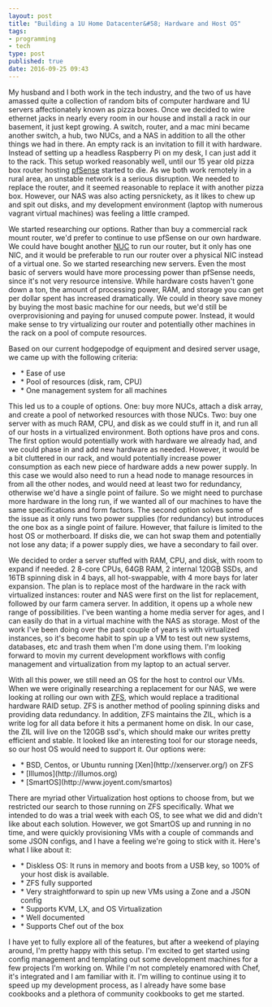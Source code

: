 ```yaml
---
layout: post
title: "Building a 1U Home Datacenter&#58; Hardware and Host OS"
tags:
- programming
- tech
type: post
published: true
date: 2016-09-25 09:43
---
```

My husband and I both work in the tech industry, and the two of us have amassed quite a collection of random bits of computer hardware and 1U servers affectionately known as pizza boxes. Once we decided to wire ethernet jacks in nearly every room in our house and install a rack in our basement, it just kept growing. A switch, router, and a mac mini became another switch, a hub, two NUCs, and a NAS in addition to all the other things we had in there. An empty rack is an invitation to fill it with hardware. Instead of setting up a headless Raspberry Pi on my desk, I can just add it to the rack. This setup worked reasonably well, until our 15 year old pizza box router hosting [pfSense](http://www.pfsense.org/)  started to die. As we both work remotely in a rural area, an unstable network is a serious disruption. We needed to replace the router, and it seemed reasonable to replace it with another pizza box. However, our NAS was also acting persnickety, as it likes to chew up and spit out disks, and my development environment (laptop with numerous vagrant virtual machines) was feeling a little cramped.

We started researching our options. Rather than buy a commercial rack mount router, we'd prefer to continue to use pfSense on our own hardware. We could have bought another [NUC](http://www.intel.com/content/www/us/en/nuc/overview.html) to run our router, but it only has one NIC, and it would be preferable to run our router over a physical NIC instead of a virtual one. So we started researching new servers. Even the most basic of servers would have more processing power than pfSense needs, since it's not very resource intensive. While hardware costs haven't gone down a ton, the amount of processing power, RAM, and storage you can get per dollar spent has increased dramatically. We could in theory save money by buying the most basic machine for our needs, but we'd still be overprovisioning and paying for unused compute power. Instead, it would make sense to try virtualizing our router and potentially other machines in the rack on a pool of compute resources.

Based on our current hodgepodge of equipment and desired server usage, we came up with the following criteria:
<ul>
    <li>* Ease of use</li>
    <li>* Pool of resources (disk, ram, CPU)</li>
    <li>* One management system for all machines</li>
</ul>
This led us to a couple of options. One: buy more NUCs, attach a disk array, and create a pool of networked resources with those NUCs. Two: buy one server with as much RAM, CPU, and disk as we could stuff in it, and run all of our hosts in a virtualized environment. Both options have pros and cons. The first option would potentially work with hardware we already had, and we could phase in and add new hardware as needed. However, it would be a bit cluttered in our rack, and would potentially increase power consumption as each new piece of hardware adds a new power supply. In this case we would also need to run a head node to manage resources in from all the other nodes, and would need at least two for redundancy, otherwise we'd have a single point of failure. So we might need to purchase more hardware in the long run, if we wanted all of our machines to have the same specifications and form factors. The second option solves some of the issue as it only runs two power supplies (for redundancy) but introduces the one box as a single point of failure. However, that failure is limited to the host OS or motherboard. If disks die, we can hot swap them and potentially not lose any data; if a power supply dies, we have a secondary to fail over.

We decided to order a server stuffed with RAM, CPU, and disk, with room to expand if needed. 2 8-core CPUs, 64GB RAM, 2 internal 120GB SSDs, and 16TB spinning disk in 4 bays, all hot-swappable, with 4 more bays for later expansion. The plan is to replace most of the hardware in the rack with virtualized instances: router and NAS were first on the list for replacement, followed by our farm camera server. In addition, it opens up a whole new range of possibilities. I've been wanting a home media server for ages, and I can easily do that in a virtual machine with the NAS as storage. Most of the work I've been doing over the past couple of years is with virtualized instances, so it's become habit to spin up a VM to test out new systems, databases, etc and trash them when I'm done using them. I'm looking forward to movin my current development workflows with config management and virtualization from my laptop to an actual server.

With all this power, we still need an OS for the host to control our VMs. When we were originally researching a replacement for our NAS, we were looking at rolling our own with [ZFS](http://zfsonlinux.org/), which would replace a traditional hardware RAID setup. ZFS is another method of pooling spinning disks and providing data redundancy. In addition, ZFS maintains the ZIL, which is a write log for all data before it hits a permanent home on disk. In our case, the ZIL will live on the 120GB ssd's, which should make our writes pretty efficient and stable. It looked like an interesting tool for our storage needs, so our host OS would need to support it. Our options were:
<ul>
    <li>* BSD, Centos, or Ubuntu running [Xen](http://xenserver.org/) on ZFS</li>
    <li>* [Illumos](http://illumos.org)</li>
    <li>* [SmartOS](http://www.joyent.com/smartos)</li>
</ul>
There are myriad other Virtualization host options to choose from, but we restricted our search to those running on ZFS specifically. What we intended to do was a trial week with each OS, to see what we did and didn't like about each solution. However, we got SmartOS up and running in no time, and were quickly provisioning VMs with a couple of commands and some JSON configs, and I have a feeling we're going to stick with it. Here's what I like about it:
<ul>
    <li>* Diskless OS: It runs in memory and boots from a USB key, so 100% of your host disk is available.</li>
    <li>* ZFS fully supported</li>
    <li>* Very straightforward to spin up new VMs using a Zone and a JSON config</li>
    <li>* Supports KVM, LX, and OS Virtualization</li>
    <li>* Well documented</li>
    <li>* Supports Chef out of the box</li>
</ul>
I have yet to fully explore all of the features, but after a weekend of playing around, I'm pretty happy with this setup. I'm excited to get started using config management and templating out some development machines for a few projects I'm working on. While I'm not completely enamored with Chef, it's integrated and I am familiar with it. I'm willing to continue using it to speed up my development process, as I already have some base cookbooks and a plethora of community cookbooks to get me started. 
